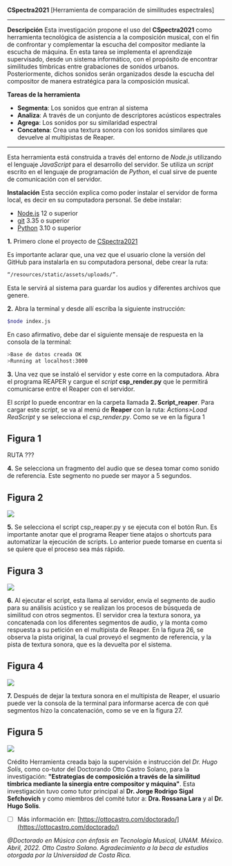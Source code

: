 
**CSpectra2021**
[Herramienta de comparación de similitudes espectrales]
***


**Descripción**
Esta investigación propone el uso del **CSpectra2021** como herramienta tecnológica de asistencia a la composición musical, con el fin de confrontar y complementar la escucha del compositor mediante la escucha de máquina. En esta tarea se implementa el aprendizaje supervisado, desde un sistema informático, con el propósito de encontrar similitudes tímbricas entre grabaciones de sonidos urbanos. Posteriormente, dichos sonidos serán organizados desde la escucha del compositor de manera estratégica para la composición musical.

**Tareas de la herramienta**

- **Segmenta**:
Los sonidos que entran al sistema
- **Analiza**:
A través de un conjunto de descriptores acústicos espectrales 
- **Agrega**: 
Los sonidos por su similaridad espectral
- **Concatena**: 
Crea una textura sonora con los sonidos similares que devuelve al multipistas de Reaper. 

***
Esta herramienta está construida a través del entorno de *Node.js* utilizando el lenguaje *JavaScript* para el desarrollo del servidor. Se utiliza un *script* escrito en el lenguaje de programación de *Python*, el cual sirve de puente de comunicación con el servidor. 

**Instalación**
Esta sección explica como poder instalar el servidor de forma local, es decir en su computadora personal. Se debe instalar:

- [Node.js](https://nodejs.org/) 12 o superior
- [git](https://git-scm.com/downloads) 3.35 o superior
- [Python](https://www.python.org/downloads/) 3.10 o superior

**1.** Primero clone el proyecto de [CSpectra2021](https://github.com/mat2021/CSPECTRA2021)

Es importante aclarar que, una vez que el usuario clone la versión del GitHub para instalarla en su computadora personal, debe crear la ruta: 

```sh
“/resources/static/assets/uploads/”.
```

Esta le servirá al sistema para guardar los audios y diferentes archivos que genere.

**2.** Abra la terminal y desde allí escriba la siguiente instrucción:

```sh
$node index.js
```

En caso afirmativo, debe dar el siguiente mensaje de respuesta en la consola de la terminal:
```sh
>Base de datos creada OK
>Running at localhost:3000
```
**3.** Una vez que se instaló el servidor y este corre en la computadora. Abra el programa REAPER y cargue el *script*  **csp_render.py** que le permitirá comunicarse entre el Reaper con el servidor.

El *script* lo puede encontrar en la carpeta llamada **2. Script_reaper**. Para cargar este *script*, se va al menú de **Reaper** con la ruta: *Actions>Load ReaScript* y se selecciona el *csp_render.py*. Como se ve en la figura 1

## Figura 1

RUTA ???

**4.** Se selecciona un fragmento del audio que se desea tomar como sonido de referencia. Este segmento no puede ser mayor a 5 segundos.

## Figura 2

![](https://ottocastro.com/images/README/02.jpg)


**5.**  Se selecciona el script csp_reaper.py y se ejecuta con el botón Run. Es importante anotar que el programa Reaper tiene atajos o shortcuts para automatizar la ejecución de scripts. Lo anterior puede tomarse en cuenta si se quiere que el proceso sea más rápido. 

## Figura 3

![](https://ottocastro.com/images/README/03.jpg)

**6.**  Al ejecutar el script, esta llama al servidor, envía el segmento de audio para su análisis acústico y se realizan los procesos de búsqueda de similitud con otros segmentos. El servidor crea la textura sonora, ya concatenada con los diferentes segmentos de audio, y la monta como respuesta a su petición en el multipista de Reaper. En la figura 26, se observa la pista original, la cual proveyó el segmento de referencia, y la pista de textura sonora, que es la devuelta por el sistema. 

## Figura 4

![](https://ottocastro.com/images/README/05.jpg)

**7.** Después de dejar la textura sonora en el multipista de Reaper, el usuario puede ver la consola de la terminal para informarse acerca de con qué segmentos hizo la concatenación, como se ve en la figura 27. 

## Figura 5

![](https://ottocastro.com/images/README/06.jpg)

Crédito
Herramienta creada bajo la supervisión e instrucción del *Dr. Hugo Solís*, como co-tutor del Doctorando Otto Castro Solano, para la investigación: **"Estrategias de composición a través de la similitud tímbrica mediante la sinergia entre compositor y máquina"**. Esta investigación tuvo como tutor principal al
**Dr. Jorge Rodrigo Sigal Sefchovich** y como miembros del comité tutor a: **Dra. Rossana Lara** y al **Dr. Hugo Solís**.



 - [ ] Más información en:
 [https://ottocastro.com/doctorado/](https://ottocastro.com/doctorado/)

*@Doctorado en Música con énfasis en Tecnología Musical, UNAM. México. Abril, 2022. Otto Castro Solano. Agradecimiento a la beca de estudios otorgada por la Universidad de Costa Rica.*
